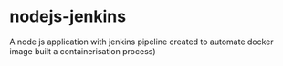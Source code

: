 # nodejs-jenkins
A node js application with jenkins pipeline created to automate docker image built a containerisation process)
